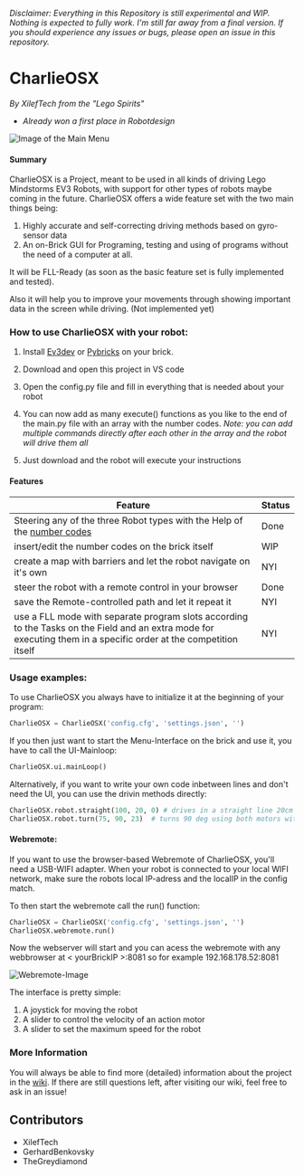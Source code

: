 *Disclaimer: Everything in this Repository is still experimental and WIP. Nothing is expected to fully work.
I'm still far away from a final version. If you should experience any issues or bugs, please open an issue in this repository.*

# CharlieOSX
*By XilefTech from the "Lego Spirits"*
- *Already won a first place in Robotdesign*

![Image of the Main Menu](https://i.pinimg.com/474x/38/bf/b9/38bfb9bd54bc9f610f0fcf08225d95ac.jpg)

#### Summary
CharlieOSX is a Project, meant to be used in all kinds of driving Lego Mindstorms EV3 Robots, with support for other types of robots maybe coming in the future.
CharlieOSX offers a wide feature set with the two main things being:
1. Highly accurate and self-correcting driving methods based on gyro-sensor data
2. An on-Brick GUI for Programing, testing and using of programs without the need of a computer at all.

It will be FLL-Ready (as soon as the basic feature set is fully implemented and tested).

Also it will help you to improve your movements through showing important data in the screen while driving. (Not implemented yet)

### How to use CharlieOSX with your robot:
1. Install [Ev3dev](ev3dev.org/docs/getting-started) or [Pybricks](https://docs.pybricks.com/en/latest/start_ev3.html) on your brick.

2. Download and open this project in VS code
3. Open the config.py file and fill in everything that is needed about your robot
4. You can now add as many execute() functions as you like to the end of the main.py file with an array with the number codes. *Note: you can add multiple commands directly after each other in the array and the robot will drive them all*
5. Just download and the robot will execute your instructions

#### Features
|Feature       | Status     |
|-------|----------|
| Steering any of the three Robot types with the Help of the [number codes](https://docs.google.com/spreadsheets/d/1DmdYeWCkykAH5O6e8qv4fGR5aR4e66AjW1zxPTqASJo/edit?usp=sharing) | Done |
| insert/edit the number codes on the brick itself | WIP |
| create a map with barriers and let the robot navigate on it's own   | NYI |
| steer the robot with a remote control in your browser | Done |
| save the Remote-controlled path and let it repeat it   | NYI |
| use a FLL mode with separate program slots according to the Tasks on the Field and an extra mode for executing them in a specific order at the competition itself   | NYI |


### Usage examples:
To use CharlieOSX you always have to initialize it at the beginning of your program:
```Python
CharlieOSX = CharlieOSX('config.cfg', 'settings.json', '')
```
If you then just want to start the Menu-Interface on the brick and use it, you have to call the UI-Mainloop:
```Python
CharlieOSX.ui.mainLoop()
```
Alternatively, if you want to write your own code inbetween lines and don't need the UI, you can use the drivin methods directly:
```Python
CharlieOSX.robot.straight(100, 20, 0) # drives in a straight line 20cm with 100% speed
CharlieOSX.robot.turn(75, 90, 23)  # turns 90 deg using both motors with 75% speed
```
#### Webremote:
If you want to use the browser-based Webremote of CharlieOSX, you'll need a USB-WIFI adapter. When your robot is connected to your local WIFI network, make sure the robots local IP-adress and the localIP in the config match.

To then start the webremote call the run() function:
```Python
CharlieOSX = CharlieOSX('config.cfg', 'settings.json', '')
CharlieOSX.webremote.run()
```
Now the webserver will start and you can acess the webremote with any webbrowser at < yourBrickIP >:8081 so for example 192.168.178.52:8081

![Webremote-Image](https://user-images.githubusercontent.com/52332196/98609202-0ddb4700-22ed-11eb-9de7-c34cd266c071.png)

The interface is pretty simple:
1. A joystick for moving the robot
2. A slider to control the velocity of an action motor
3. A slider to set the maximum speed for the robot

### More Information
You will always be able to find more (detailed) information about the project in the [wiki](https://github.com/XilefTech/CharlieOSX/wiki).
If there are still questions left, after visiting our wiki, feel free to ask in an issue!

## Contributors
- XilefTech
- GerhardBenkovsky
- TheGreydiamond
